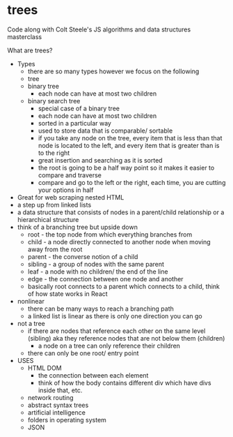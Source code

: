 # trees
Code along with Colt Steele's JS algorithms and data structures masterclass

What are trees?
- Types
	- there are so many types however we focus on the following
	- tree
	- binary tree
		- each node can have at most two children 
	- binary search tree
		- special case of a binary tree
		- each node can have at most two children 
		- sorted in a particular way 
		- used to store data that is comparable/ sortable 
		- if you take any node on the tree,  every item that is less than that node is located to the left, and every item that is greater than is to the right 
        - great insertion and searching as it is sorted
        - the root is going to be a half way point so it makes it easier to compare and traverse 
        - compare and go to the left or the right, each time, you are cutting your options in half 
- Great for web scraping nested HTML
-  a step up from linked lists
- a data structure that consists of nodes in a parent/child relationship or a hierarchical structure
- think of a branching tree but upside down
	- root - the top node from which everything branches from
	- child - a node directly connected to another node when moving away from the root
	- parent - the converse notion of a child
	- sibling - a group of nodes with the same parent
	- leaf - a node with no children/ the end of the line 
	- edge - the connection between one node and another
	- basically root connects to a parent which connects to a child, think of how state works in React
- nonlinear 
	- there can be many ways to reach a branching path 
	- a linked list is linear as there is only one direction you can go 
- not a tree
	- if there are nodes that reference each other on the same level  (sibling) aka they reference nodes that are not below them (children)
		- a node on a tree can only reference their children 
	- there can only be one root/ entry point
- USES
	- HTML DOM
		- the connection between each element 
		- think of how the body contains different div which have divs inside that, etc. 
	- network routing
	- abstract syntax trees
	- artificial intelligence 
	- folders in operating system
	- JSON